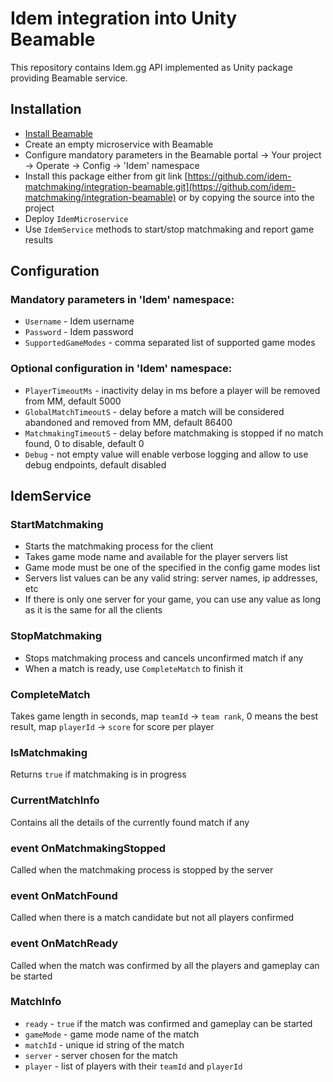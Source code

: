 # Idem integration into Unity Beamable
This repository contains Idem.gg API implemented as Unity package providing Beamable service.

## Installation
* [Install Beamable](https://beamable.com)
* Create an empty microservice with Beamable
* Configure mandatory parameters in the Beamable portal -> Your project -> Operate -> Config -> 'Idem' namespace
* Install this package either from git link [https://github.com/idem-matchmaking/integration-beamable.git](https://github.com/idem-matchmaking/integration-beamable) or by copying the source into the project
* Deploy `IdemMicroservice`
* Use `IdemService` methods to start/stop matchmaking and report game results

## Configuration
### Mandatory parameters in 'Idem' namespace:
* `Username` - Idem username
* `Password` - Idem password
* `SupportedGameModes` - comma separated list of supported game modes

### Optional configuration in 'Idem' namespace:
* `PlayerTimeoutMs` - inactivity delay in ms before a player will be removed from MM, default 5000
* `GlobalMatchTimeoutS` - delay before a match will be considered abandoned and removed from MM, default 86400
* `MatchmakingTimeoutS` - delay before matchmaking is stopped if no match found, 0 to disable, default 0
* `Debug` - not empty value will enable verbose logging and allow to use debug endpoints, default disabled



## IdemService
### StartMatchmaking
* Starts the matchmaking process for the client
* Takes game mode name and available for the player servers list
* Game mode must be one of the specified in the config game modes list
* Servers list values can be any valid string: server names, ip addresses, etc
* If there is only one server for your game, you can use any value as long as it is the same for all the clients

### StopMatchmaking
* Stops matchmaking process and cancels unconfirmed match if any
* When a match is ready, use `CompleteMatch` to finish it

### CompleteMatch
Takes game length in seconds, map `teamId` -> `team rank`, 0 means the best result, map `playerId` -> `score` for score per player

### IsMatchmaking
Returns `true` if matchmaking is in progress

### CurrentMatchInfo
Contains all the details of the currently found match if any

### event OnMatchmakingStopped
Called when the matchmaking process is stopped by the server

### event OnMatchFound
Called when there is a match candidate but not all players confirmed 

### event OnMatchReady
Called when the match was confirmed by all the players and gameplay can be started

### MatchInfo
* `ready` - `true` if the match was confirmed and gameplay can be started
* `gameMode` - game mode name of the match
* `matchId` - unique id string of the match
* `server` - server chosen for the match
* `player` - list of players with their `teamId` and `playerId`
